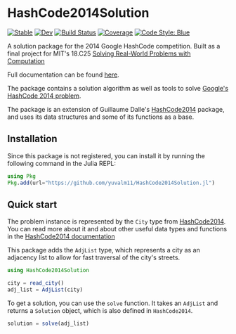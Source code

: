 # HashCode2014Solution

[![Stable](https://img.shields.io/badge/docs-stable-blue.svg)](https://yuvalm11.github.io/HashCode2014Solution.jl/stable/)
[![Dev](https://img.shields.io/badge/docs-dev-blue.svg)](https://yuvalm11.github.io/HashCode2014Solution.jl/dev/)
[![Build Status](https://github.com/yuvalm11/HashCode2014Solution.jl/actions/workflows/CI.yml/badge.svg?branch=main)](https://github.com/yuvalm11/HashCode2014Solution.jl/actions/workflows/CI.yml?query=branch%3Amain)
[![Coverage](https://codecov.io/gh/yuvalm11/HashCode2014Solution.jl/branch/main/graph/badge.svg)](https://codecov.io/gh/yuvalm11/HashCode2014Solution.jl)
[![Code Style: Blue](https://img.shields.io/badge/code%20style-blue-4495d1.svg)](https://github.com/invenia/BlueStyle)


A solution package for the 2014 Google HashCode competition. 
Built as a final project for MIT's 18.C25 [Solving Real-World Problems with Computation](https://github.com/mitmath/JuliaComputation/tree/Fall23)

Full documentation can be found [here](https://yuvalm11.github.io/HashCode2014Solution.jl/dev/).

The package contains a solution algorithm as well as tools to solve [Google's HashCode 2014 problem](https://storage.googleapis.com/coding-competitions.appspot.com/HC/2014/hashcode2014_final_task.pdf).

The package is an extension of Guillaume Dalle's [HashCode2014](https://github.com/gdalle/HashCode2014.jl/tree/main) package, and uses its data structures and some of its functions as a base.

## Installation

Since this package is not registered, you can install it by running the following command in the Julia REPL:
```julia
using Pkg
Pkg.add(url="https://github.com/yuvalm11/HashCode2014Solution.jl")
```

## Quick start

The problem instance is represented by the `City` type from [HashCode2014](https://github.com/gdalle/HashCode2014.jl/tree/main). You can read more about it and about other useful data types and functions in the [HashCode2014 documentation](https://gdalle.github.io/HashCode2014.jl/dev/)

This package adds the `AdjList` type, which represents a city as an adjacency list to allow for fast traversal of the city's streets. 

```julia
using HashCode2014Solution

city = read_city()
adj_list = AdjList(city)
```

To get a solution, you can use the `solve` function. It takes an `AdjList` and returns a `Solution` object, which is also defined in `HashCode2014`.

```julia
solution = solve(adj_list)
```


